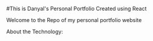 #This is Danyal's Personal Portfolio Created using React

Welcome to the Repo of my personal portfolio website

About the Technology: